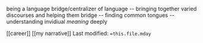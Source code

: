 being a language bridge/centralizer of language -- bringing together varied discourses and helping them bridge -- finding common tongues -- understanding invidiual *meaning* deeply


[[career]]   [[my narrative]]
Last modified: `=this.file.mday`